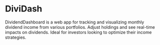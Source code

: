 # DiviDash
DividendDashboard is a web app for tracking and visualizing monthly dividend income from various portfolios. Adjust holdings and see real-time impacts on dividends. Ideal for investors looking to optimize their income strategies.
